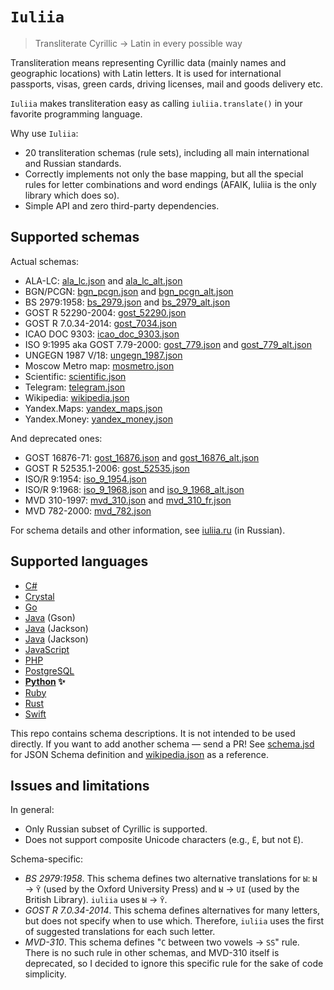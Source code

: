 # `Iuliia`

> Transliterate Cyrillic → Latin in every possible way

Transliteration means representing Cyrillic data (mainly names and geographic locations) with Latin letters. It is used for international passports, visas, green cards, driving licenses, mail and goods delivery etc.

`Iuliia` makes transliteration easy as calling `iuliia.translate()` in your favorite programming language.

Why use `Iuliia`:

-   20 transliteration schemas (rule sets), including all main international and Russian standards.
-   Correctly implements not only the base mapping, but all the special rules for letter combinations and word endings (AFAIK, Iuliia is the only library which does so).
-   Simple API and zero third-party dependencies.

## Supported schemas

Actual schemas:

-   ALA-LC: [ala_lc.json](ala_lc.json) and [ala_lc_alt.json](ala_lc_alt.json)
-   BGN/PCGN: [bgn_pcgn.json](bgn_pcgn.json) and [bgn_pcgn_alt.json](bgn_pcgn_alt.json)
-   BS 2979:1958: [bs_2979.json](bs_2979.json) and [bs_2979_alt.json](bs_2979_alt.json)
-   GOST R 52290-2004: [gost_52290.json](gost_52290.json)
-   GOST R 7.0.34-2014: [gost_7034.json](gost_7034.json)
-   ICAO DOC 9303: [icao_doc_9303.json](icao_doc_9303.json)
-   ISO 9:1995 aka GOST 7.79-2000: [gost_779.json](gost_779.json) and [gost_779_alt.json](gost_779_alt.json)
-   UNGEGN 1987 V/18: [ungegn_1987.json](ungegn_1987.json)
-   Moscow Metro map: [mosmetro.json](mosmetro.json)
-   Scientific: [scientific.json](scientific.json)
-   Telegram: [telegram.json](telegram.json)
-   Wikipedia: [wikipedia.json](wikipedia.json)
-   Yandex.Maps: [yandex_maps.json](yandex_maps.json)
-   Yandex.Money: [yandex_money.json](yandex_money.json)

And deprecated ones:

-   GOST 16876-71: [gost_16876.json](gost_16876.json) and [gost_16876_alt.json](gost_16876_alt.json)
-   GOST R 52535.1-2006: [gost_52535.json](gost_52535.json)
-   ISO/R 9:1954: [iso_9_1954.json](iso_9_1954.json)
-   ISO/R 9:1968: [iso_9_1968.json](iso_9_1968.json) and [iso_9_1968_alt.json](iso_9_1968_alt.json)
-   MVD 310-1997: [mvd_310.json](mvd_310.json) and [mvd_310_fr.json](mvd_310_fr.json)
-   MVD 782-2000: [mvd_782.json](mvd_782.json)

For schema details and other information, see [iuliia.ru](https://iuliia.ru/) (in Russian).

## Supported languages

-   [C#](https://github.com/belianin/iuliia-cs)
-   [Crystal](https://github.com/kandayo/iuliia-cr)
-   [Go](https://github.com/mehanizm/iuliia-go)
-   [Java](https://github.com/massita99/iuliia-java) (Gson)
-   [Java](https://github.com/homyakin/iuliia-java) (Jackson)
-   [Java](https://github.com/radist-nt/iuliia-java) (Jackson)
-   [JavaScript](https://github.com/nalgeon/iuliia-js)
-   [PHP](https://github.com/perevoshchikov/iuliia-php)
-   [PostgreSQL](https://github.com/rin-nas/postgresql-patterns-library/blob/master/functions/iuliia_translate.sql)
-   **[Python](https://github.com/nalgeon/iuliia-py) ✨**
-   [Ruby](https://github.com/adnikiforov/iuliia-rb)
-   [Rust](https://github.com/massita99/iuliia-rust)
-   [Swift](https://github.com/petertretyakov/Iuliia)

This repo contains schema descriptions. It is not intended to be used directly. If you want to add another schema — send a PR! See [schema.jsd](schema.jsd) for JSON Schema definition and [wikipedia.json](wikipedia.json) as a reference.

## Issues and limitations

In general:

-   Only Russian subset of Cyrillic is supported.
-   Does not support composite Unicode characters (e.g., `Ё`, but not `Ё`).

Schema-specific:

-   _BS 2979:1958_. This schema defines two alternative translations for `Ы`: `Ы` → `Ȳ` (used by the Oxford University Press) and `Ы` → `UI` (used by the British Library). `iuliia` uses `Ы` → `Ȳ`.
-   _GOST R 7.0.34-2014_. This schema defines alternatives for many letters, but does not specify when to use which. Therefore, `iuliia` uses the first of suggested translations for each such letter.
-   _MVD-310_. This schema defines "`С` between two vowels → `SS`" rule. There is no such rule in other schemas, and MVD-310 itself is deprecated, so I decided to ignore this specific rule for the sake of code simplicity.
